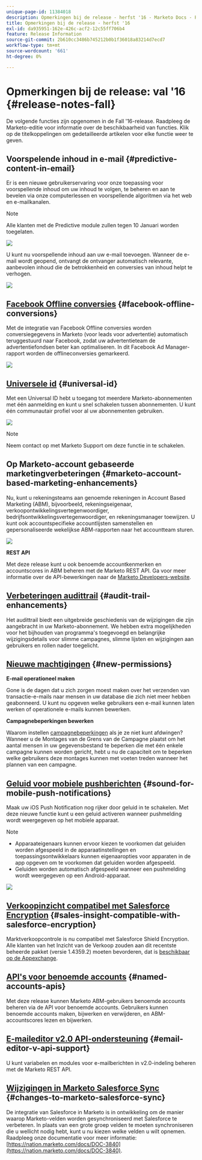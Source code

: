 ```yaml
---
unique-page-id: 11384018
description: Opmerkingen bij de release - herfst '16 - Marketo Docs - Productdocumentatie
title: Opmerkingen bij de release - herfst '16
exl-id: da935951-162e-426c-acf2-12c55ff706b4
feature: Release Information
source-git-commit: 2b610cc3486b745212b0b1f36018a83214d7ecd7
workflow-type: tm+mt
source-wordcount: '661'
ht-degree: 0%

---
```


# Opmerkingen bij de release: val &#39;16 {#release-notes-fall}

De volgende functies zijn opgenomen in de Fall &#39;16-release. Raadpleeg de Marketo-editie voor informatie over de beschikbaarheid van functies. Klik op de titelkoppelingen om gedetailleerde artikelen voor elke functie weer te geven.

## Voorspelende inhoud in e-mail {#predictive-content-in-email}

Er is een nieuwe gebruikerservaring voor onze toepassing voor voorspellende inhoud om uw inhoud te volgen, te beheren en aan te bevelen via onze computerlessen en voorspellende algoritmen via het web en e-mailkanalen.

>[!NOTE]
>
>Alle klanten met de Predictive module zullen tegen 10 Januari worden toegelaten.

![](assets/shafe.png)

U kunt nu voorspellende inhoud aan uw e-mail toevoegen. Wanneer de e-mail wordt geopend, ontvangt de ontvanger automatisch relevante, aanbevolen inhoud die de betrokkenheid en conversies van inhoud helpt te verhogen.

![](assets/predictive.png)

## [Facebook Offline conversies](/help/marketo/product-docs/demand-generation/facebook/understanding-facebook-offline-conversions.md) {#facebook-offline-conversions}

Met de integratie van Facebook Offline conversies worden conversiegegevens in Marketo (voor leads voor advertentie) automatisch teruggestuurd naar Facebook, zodat uw advertentieteam de advertentiefondsen beter kan optimaliseren. In dit Facebook Ad Manager-rapport worden de offlineconversies gemarkeerd.

![](assets/facebook.png)

## [Universele id](/help/marketo/product-docs/administration/settings/using-a-universal-id-for-subscription-login.md) {#universal-id}

Met een Universal ID hebt u toegang tot meerdere Marketo-abonnementen met één aanmelding en kunt u snel schakelen tussen abonnementen. U kunt één communautair profiel voor al uw abonnementen gebruiken.

![](assets/image2016-11-3-15-3a10-3a16.png)

>[!NOTE]
>
>Neem contact op met Marketo Support om deze functie in te schakelen.

## Op Marketo-account gebaseerde marketingverbeteringen {#marketo-account-based-marketing-enhancements}

Nu, kunt u rekeningsteams aan genoemde rekeningen in Account Based Marketing (ABM), bijvoorbeeld, rekeningseigenaar, verkoopontwikkelingsvertegenwoordiger, bedrijfsontwikkelingsvertegenwoordiger, en rekeningsmanager toewijzen. U kunt ook accountspecifieke accountlijsten samenstellen en gepersonaliseerde wekelijkse ABM-rapporten naar het accountteam sturen.

![](assets/account-team-11-15-16.png)

**REST API**

Met deze release kunt u ook benoemde accountkenmerken en accountscores in ABM beheren met de Marketo REST API. Ga voor meer informatie over de API-bewerkingen naar de [Marketo Developers-website](https://experienceleague.adobe.com/nl/docs/marketo-developer/marketo/rest/lead-database/named-accounts).

## [Verbeteringen audittrail](/help/marketo/product-docs/administration/audit-trail/change-details-in-audit-trail.md) {#audit-trail-enhancements}

Het audittrail biedt een uitgebreide geschiedenis van de wijzigingen die zijn aangebracht in uw Marketo-abonnement. We hebben extra mogelijkheden voor het bijhouden van programma&#39;s toegevoegd en belangrijke wijzigingsdetails voor slimme campagnes, slimme lijsten en wijzigingen aan gebruikers en rollen nader toegelicht.

## [Nieuwe machtigingen](/help/marketo/product-docs/administration/users-and-roles/descriptions-of-role-permissions.md) {#new-permissions}

**E-mail operationeel maken**

Gone is de dagen dat u zich zorgen moest maken over het verzenden van transactie-e-mails naar mensen in uw database die zich niet meer hebben geabonneerd. U kunt nu opgeven welke gebruikers een e-mail kunnen laten werken of operationele e-mails kunnen bewerken.

**Campagnebeperkingen bewerken**

Waarom instellen [campagnebeperkingen](/help/marketo/product-docs/administration/email-setup/enable-person-restrictions-for-smart-campaigns.md) als je ze niet kunt afdwingen? Wanneer u de Montages van de Grens van de Campagne plaatst om het aantal mensen in uw gegevensbestand te beperken die met één enkele campagne kunnen worden gericht, hebt u nu de capaciteit om te beperken welke gebruikers deze montages kunnen met voeten treden wanneer het plannen van een campagne.

## [Geluid voor mobiele pushberichten](/help/marketo/product-docs/mobile-marketing/push-notifications/configure-mobile-push-notification.md) {#sound-for-mobile-push-notifications}

Maak uw iOS Push Notification nog rijker door geluid in te schakelen. Met deze nieuwe functie kunt u een geluid activeren wanneer pushmelding wordt weergegeven op het mobiele apparaat.

>[!NOTE]
>
>* Apparaateigenaars kunnen ervoor kiezen te voorkomen dat geluiden worden afgespeeld in de apparaatinstellingen en toepassingsontwikkelaars kunnen eigenaaropties voor apparaten in de app opgeven om te voorkomen dat geluiden worden afgespeeld.
>* Geluiden worden automatisch afgespeeld wanneer een pushmelding wordt weergegeven op een Android-apparaat.

![](assets/sound-for-push-notifications.png)

## [Verkoopinzicht compatibel met Salesforce Encryption](/help/marketo/product-docs/marketo-sales-insight/msi-for-salesforce/installation/install-marketo-sales-insight-package-in-salesforce-appexchange.md) {#sales-insight-compatible-with-salesforce-encryption}

Marktverkoopcontrole is nu compatibel met Salesforce Shield Encryption. Alle klanten van het Inzicht van de Verkoop zouden aan dit recentste beheerde pakket (versie 1.4359.2) moeten bevorderen, dat is [beschikbaar op de Appexchange](https://appexchange.salesforce.com/listingDetail?listingId=a0N30000001SVZmEAO).

## [API&#39;s voor benoemde accounts](https://experienceleague.adobe.com/nl/docs/marketo-developer/marketo/rest/lead-database/named-accounts) {#named-accounts-apis}

Met deze release kunnen Marketo ABM-gebruikers benoemde accounts beheren via de API voor benoemde accounts. Gebruikers kunnen benoemde accounts maken, bijwerken en verwijderen, en ABM-accountscores lezen en bijwerken.

## [E-maileditor v2.0 API-ondersteuning](https://experienceleague.adobe.com/nl/docs/marketo-developer/marketo/email-scripting) {#email-editor-v-api-support}

U kunt variabelen en modules voor e-mailberichten in v2.0-indeling beheren met de Marketo REST API.

## [Wijzigingen in Marketo Salesforce Sync](https://nation.marketo.com/docs/DOC-3840) {#changes-to-marketo-salesforce-sync}

De integratie van Salesforce in Marketo is in ontwikkeling om de manier waarop Marketo-velden worden gesynchroniseerd met Salesforce te verbeteren. In plaats van een grote groep velden te moeten synchroniseren die u wellicht nodig hebt, kunt u nu kiezen welke velden u wilt opnemen. Raadpleeg onze documentatie voor meer informatie: [https://nation.marketo.com/docs/DOC-3840](https://nation.marketo.com/docs/DOC-3840).
